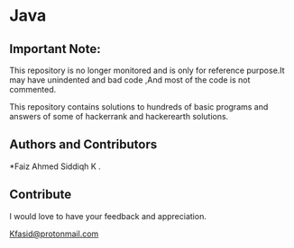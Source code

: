 # Java

## Important Note:
This repository is no longer monitored and is only for reference purpose.It may have unindented and bad code ,And most of the code is not commented.

This repository contains solutions to hundreds of basic programs and answers of some of hackerrank and hackerearth solutions.


## Authors and Contributors

*Faiz Ahmed Siddiqh K  . 

## Contribute

I would love to have your feedback and appreciation.


Kfasid@protonmail.com

